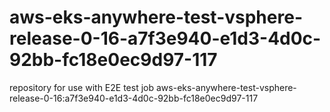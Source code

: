 # aws-eks-anywhere-test-vsphere-release-0-16-a7f3e940-e1d3-4d0c-92bb-fc18e0ec9d97-117
repository for use with E2E test job aws-eks-anywhere-test-vsphere-release-0-16:a7f3e940-e1d3-4d0c-92bb-fc18e0ec9d97-117
